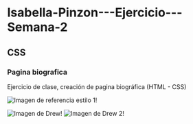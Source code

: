 # Isabella-Pinzon---Ejercicio---Semana-2

## CSS
### Pagina biografica

Ejercicio de clase, creación de pagina biográfica (HTML - CSS)

![Imagen de referencia estilo 1!](https://i.pinimg.com/564x/24/4a/62/244a621fb28d6bd11a72a7ad2b733570.jpg "IMG1")

![Imagen de Drew!](https://i.pinimg.com/564x/d6/03/09/d6030980b804a52a156ff71566c636e5.jpg "IMG2")
![Imagen de Drew 2!](https://i.pinimg.com/564x/03/72/e3/0372e3dc979d75b35f261b31691ffe59.jpg "IMG3")